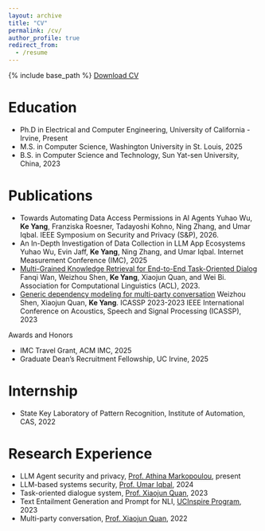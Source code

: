 ```yaml
---
layout: archive
title: "CV"
permalink: /cv/
author_profile: true
redirect_from:
  - /resume
---
```


{% include base_path %}
[Download CV](/files/CV_PhD.pdf)

Education
======
* Ph.D in Electrical and Computer Engineering, University of California - Irvine, Present
* M.S. in Computer Science, Washington University in St. Louis, 2025
* B.S. in Computer Science and Technology, Sun Yat-sen University, China, 2023


Publications
======
* Towards Automating Data Access Permissions in AI Agents
  Yuhao Wu, **Ke Yang**, Franziska Roesner, Tadayoshi Kohno, Ning Zhang, and Umar Iqbal. IEEE Symposium on Security and Privacy (S&P), 2026.
* An In-Depth Investigation of Data Collection in LLM App Ecosystems
  Yuhao Wu, Evin Jaff, **Ke Yang**, Ning Zhang, and Umar Iqbal. Internet Measurement Conference (IMC), 2025
* [Multi-Grained Knowledge Retrieval for End-to-End Task-Oriented Dialog](/publication/number2)
  Fanqi Wan, Weizhou Shen, **Ke Yang**, Xiaojun Quan, and Wei Bi. Association for Computational Linguistics (ACL), 2023.
* [Generic dependency modeling for multi-party conversation](/publication/number1)
  Weizhou Shen, Xiaojun Quan, **Ke Yang**. ICASSP 2023-2023 IEEE International Conference on Acoustics, Speech and Signal Processing (ICASSP), 2023

Awards and Honors
* IMC Travel Grant, ACM IMC, 2025
* Graduate Dean’s Recruitment Fellowship, UC Irvine, 2025

Internship
======
* State Key Laboratory of Pattern Recognition, Institute of Automation, CAS, 2022

Research Experience
======
* LLM Agent security and privacy, [Prof. Athina Markopoulou](https://athinagroup.eng.uci.edu/athina/), present
* LLM-based systems security, [Prof. Umar Iqbal](https://umariqbal.com/index.html), 2024
* Task-oriented dialogue system, [Prof. Xiaojun Quan](https://sites.google.com/site/xiaojunquan), 2023
* Text Entailment Generation and Prompt for NLI, [UCInspire Program](https://sites.uci.edu/ucinspire/), 2023
* Multi-party conversation, [Prof. Xiaojun Quan](https://sites.google.com/site/xiaojunquan), 2022